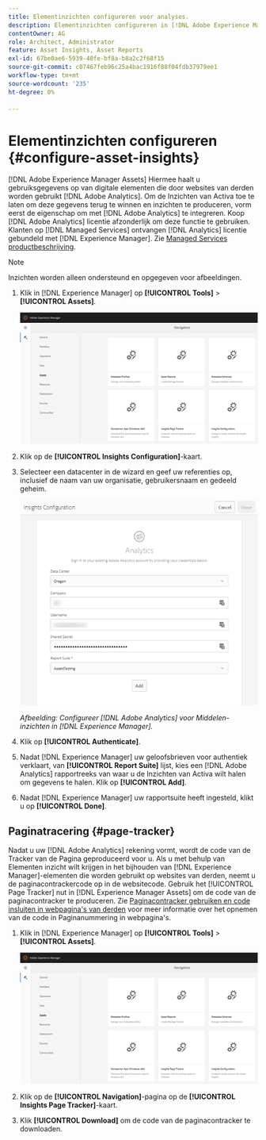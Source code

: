 ```yaml
---
title: Elementinzichten configureren voor analyses.
description: Elementinzichten configureren in [!DNL Adobe Experience Manager Assets].
contentOwner: AG
role: Architect, Administrator
feature: Asset Insights, Asset Reports
exl-id: 67be0ae6-5939-40fe-bf8a-b8a2c2f68f15
source-git-commit: c07467feb96c25a4bac1916f88f04fdb37979ee1
workflow-type: tm+mt
source-wordcount: '235'
ht-degree: 0%

---
```


# Elementinzichten configureren {#configure-asset-insights}

[!DNL Adobe Experience Manager Assets] Hiermee haalt u gebruiksgegevens op van digitale elementen die door websites van derden worden gebruikt  [!DNL Adobe Analytics]. Om de Inzichten van Activa toe te laten om deze gegevens terug te winnen en inzichten te produceren, vorm eerst de eigenschap om met [!DNL Adobe Analytics] te integreren. Koop [!DNL Adobe Analytics] licentie afzonderlijk om deze functie te gebruiken. Klanten op [!DNL Managed Services] ontvangen [!DNL Analytics] licentie gebundeld met [!DNL Experience Manager]. Zie [Managed Services productbeschrijving](https://helpx.adobe.com/legal/product-descriptions/adobe-experience-manager-managed-services.html).

>[!NOTE]
>
>Inzichten worden alleen ondersteund en opgegeven voor afbeeldingen.

1. Klik in [!DNL Experience Manager] op **[!UICONTROL Tools]** > **[!UICONTROL Assets]**.

   ![chlimage_1-72](assets/chlimage_1-210.png)

1. Klik op de **[!UICONTROL Insights Configuration]**-kaart.
1. Selecteer een datacenter in de wizard en geef uw referenties op, inclusief de naam van uw organisatie, gebruikersnaam en gedeeld geheim.

   ![Adobe Analytics for Assets Insights in Experience Manager configureren](assets/insights_config2.png)

   *Afbeelding: Configureer  [!DNL Adobe Analytics] voor Middelen-inzichten in  [!DNL Experience Manager].*

1. Klik op **[!UICONTROL Authenticate]**.
1. Nadat [!DNL Experience Manager] uw geloofsbrieven voor authentiek verklaart, van **[!UICONTROL Report Suite]** lijst, kies een [!DNL Adobe Analytics] rapportreeks van waar u de Inzichten van Activa wilt halen om gegevens te halen. Klik op **[!UICONTROL Add]**.
1. Nadat [!DNL Experience Manager] uw rapportsuite heeft ingesteld, klikt u op **[!UICONTROL Done]**.

## Paginatracering {#page-tracker}

Nadat u uw [!DNL Adobe Analytics] rekening vormt, wordt de code van de Tracker van de Pagina geproduceerd voor u. Als u met behulp van Elementen inzicht wilt krijgen in het bijhouden van [!DNL Experience Manager]-elementen die worden gebruikt op websites van derden, neemt u de paginacontrackercode op in de websitecode. Gebruik het [!UICONTROL Page Tracker] nut in [!DNL Experience Manager Assets] om de code van de paginacontracker te produceren. Zie [Paginacontracker gebruiken en code insluiten in webpagina&#39;s van derden](/help/assets/use-page-tracker.md) voor meer informatie over het opnemen van de code in Paginanummering in webpagina&#39;s.

1. Klik in [!DNL Experience Manager] op **[!UICONTROL Tools]** > **[!UICONTROL Assets]**.

   ![chlimage_1-73](assets/chlimage_1-214.png)

1. Klik op de **[!UICONTROL Navigation]**-pagina op de **[!UICONTROL Insights Page Tracker]**-kaart.
1. Klik **[!UICONTROL Download]** om de code van de paginacontracker te downloaden.
